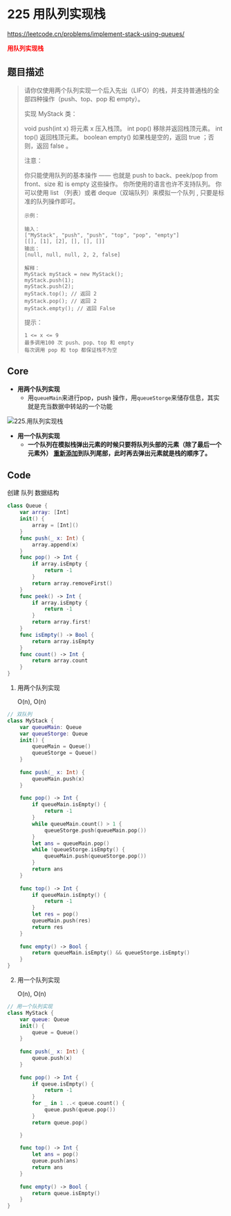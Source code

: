 # 225 用队列实现栈

https://leetcode.cn/problems/implement-stack-using-queues/

**<font color=red>用队列实现栈</font>**

## 题目描述

> 请你仅使用两个队列实现一个后入先出（LIFO）的栈，并支持普通栈的全部四种操作（push、top、pop 和 empty）。
>
> 实现 MyStack 类：
>
> void push(int x) 将元素 x 压入栈顶。
> int pop() 移除并返回栈顶元素。
> int top() 返回栈顶元素。
> boolean empty() 如果栈是空的，返回 true ；否则，返回 false 。
>
>
> 注意：
>
> 你只能使用队列的基本操作 —— 也就是 push to back、peek/pop from front、size 和 is empty 这些操作。
> 你所使用的语言也许不支持队列。 你可以使用 list （列表）或者 deque（双端队列）来模拟一个队列 , 只要是标准的队列操作即可。
>
> ```
> 示例：
> 
> 输入：
> ["MyStack", "push", "push", "top", "pop", "empty"]
> [[], [1], [2], [], [], []]
> 输出：
> [null, null, null, 2, 2, false]
> 
> 解释：
> MyStack myStack = new MyStack();
> myStack.push(1);
> myStack.push(2);
> myStack.top(); // 返回 2
> myStack.pop(); // 返回 2
> myStack.empty(); // 返回 False
> ```
>
>
> 提示：
>
> ```
> 1 <= x <= 9
> 最多调用100 次 push、pop、top 和 empty
> 每次调用 pop 和 top 都保证栈不为空
> ```



## Core

- **用两个队列实现**
  - 用`queueMain`来进行pop，push 操作，用`queueStorge`来储存信息，其实就是充当数据中转站的一个功能

![225.用队列实现栈](https://code-thinking.cdn.bcebos.com/gifs/225.%E7%94%A8%E9%98%9F%E5%88%97%E5%AE%9E%E7%8E%B0%E6%A0%88.gif)

- **用一个队列实现**
  - **一个队列在模拟栈弹出元素的时候只要将队列头部的元素（除了最后一个元素外） <u>重新添加</u>到队列尾部，此时再去弹出元素就是栈的顺序了。**



## Code

创建 队列 数据结构

```swift
class Queue {
    var array: [Int]
    init() {
        array = [Int]()
    }
    func push(_ x: Int) {
        array.append(x)
    }
    func pop() -> Int {
        if array.isEmpty {
            return -1
        }
        return array.removeFirst()
    }
    func peek() -> Int {
        if array.isEmpty {
            return -1
        }
        return array.first!
    }
    func isEmpty() -> Bool {
        return array.isEmpty
    }
    func count() -> Int {
        return array.count
    }
}
```



1. 用两个队列实现

    O(n),  O(n)

```swift
// 双队列
class MyStack {
    var queueMain: Queue
    var queueStorge: Queue
    init() {
        queueMain = Queue()
        queueStorge = Queue()
    }
    
    func push(_ x: Int) {
        queueMain.push(x)
    }
    
    func pop() -> Int {
        if queueMain.isEmpty() {
            return -1
        }
        while queueMain.count() > 1 {
            queueStorge.push(queueMain.pop())
        }
        let ans = queueMain.pop()
        while !queueStorge.isEmpty() {
            queueMain.push(queueStorge.pop())
        }
        return ans
    }
    
    func top() -> Int {
        if queueMain.isEmpty() {
            return -1
        }
        let res = pop()
        queueMain.push(res)
        return res
    }
    
    func empty() -> Bool {
        return queueMain.isEmpty() && queueStorge.isEmpty()
    }
}
```



2. 用一个队列实现

   O(n),  O(n)

```swift
// 用一个队列实现
class MyStack {
    var queue: Queue
    init() {
        queue = Queue()
    }
    
    func push(_ x: Int) {
        queue.push(x)
    }
    
    func pop() -> Int {
        if queue.isEmpty() {
            return -1
        }
        for _ in 1 ..< queue.count() {
            queue.push(queue.pop())
        }
        return queue.pop()

    }
    
    func top() -> Int {
        let ans = pop()
        queue.push(ans)
        return ans
    }
    
    func empty() -> Bool {
        return queue.isEmpty()
    }
}

```

















